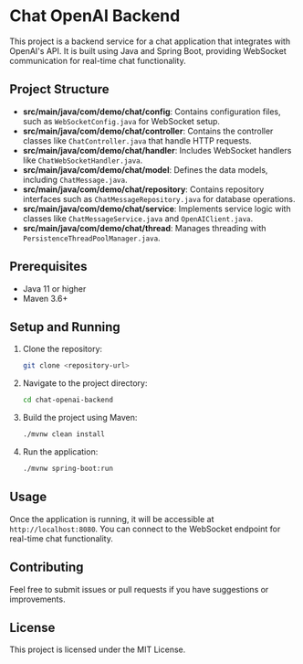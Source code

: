 # Chat OpenAI Backend

This project is a backend service for a chat application that integrates with OpenAI's API. It is built using Java and Spring Boot, providing WebSocket communication for real-time chat functionality.

## Project Structure

- **src/main/java/com/demo/chat/config**: Contains configuration files, such as `WebSocketConfig.java` for WebSocket setup.
- **src/main/java/com/demo/chat/controller**: Contains the controller classes like `ChatController.java` that handle HTTP requests.
- **src/main/java/com/demo/chat/handler**: Includes WebSocket handlers like `ChatWebSocketHandler.java`.
- **src/main/java/com/demo/chat/model**: Defines the data models, including `ChatMessage.java`.
- **src/main/java/com/demo/chat/repository**: Contains repository interfaces such as `ChatMessageRepository.java` for database operations.
- **src/main/java/com/demo/chat/service**: Implements service logic with classes like `ChatMessageService.java` and `OpenAIClient.java`.
- **src/main/java/com/demo/chat/thread**: Manages threading with `PersistenceThreadPoolManager.java`.

## Prerequisites

- Java 11 or higher
- Maven 3.6+

## Setup and Running

1. Clone the repository:
   ```bash
   git clone <repository-url>
   ```

2. Navigate to the project directory:
   ```bash
   cd chat-openai-backend
   ```

3. Build the project using Maven:
   ```bash
   ./mvnw clean install
   ```

4. Run the application:
   ```bash
   ./mvnw spring-boot:run
   ```

## Usage

Once the application is running, it will be accessible at `http://localhost:8080`. You can connect to the WebSocket endpoint for real-time chat functionality.

## Contributing

Feel free to submit issues or pull requests if you have suggestions or improvements.

## License

This project is licensed under the MIT License.
